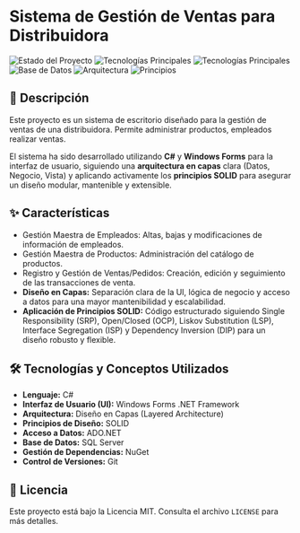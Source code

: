 # Sistema de Gestión de Ventas para Distribuidora

![Estado del Proyecto](https://img.shields.io/badge/Estado%20del%20Proyecto-%20Completado%20-blue)
![Tecnologías Principales](https://img.shields.io/badge/Frontend/UI-Windows%20Forms-5D3C91?logo=dot-net&logoColor=white) ![Tecnologías Principales](https://img.shields.io/badge/Lenguaje-C%20Sharp-A100FF?logo=Sharp&logoColor=white)
![Base de Datos](https://img.shields.io/badge/Base%20de%20Datos-SQLServer-00758F?logo=sqlserver&logoColor=white) ![Arquitectura](https://img.shields.io/badge/Arquitectura-Capas-orange)
![Principios](https://img.shields.io/badge/Principios-SOLID-informational)

## 📝 Descripción

Este proyecto es un sistema de escritorio diseñado para la gestión de ventas de una distribuidora. Permite administrar productos, empleados realizar ventas.

El sistema ha sido desarrollado utilizando **C#** y **Windows Forms** para la interfaz de usuario, siguiendo una **arquitectura en capas** clara (Datos, Negocio, Vista) y aplicando activamente los **principios SOLID** para asegurar un diseño modular, mantenible y extensible.

## ✨ Características

* Gestión Maestra de Empleados: Altas, bajas y modificaciones de información de empleados.
* Gestión Maestra de Productos: Administración del catálogo de productos.
* Registro y Gestión de Ventas/Pedidos: Creación, edición y seguimiento de las transacciones de venta.
* **Diseño en Capas:** Separación clara de la UI, lógica de negocio y acceso a datos para una mayor mantenibilidad y escalabilidad.
* **Aplicación de Principios SOLID:** Código estructurado siguiendo Single Responsibility (SRP), Open/Closed (OCP), Liskov Substitution (LSP), Interface Segregation (ISP) y Dependency Inversion (DIP) para un diseño robusto y flexible.

## 🛠 Tecnologías y Conceptos Utilizados

* **Lenguaje:** C#
* **Interfaz de Usuario (UI):** Windows Forms .NET Framework
* **Arquitectura:** Diseño en Capas (Layered Architecture)
* **Principios de Diseño:** SOLID
* **Acceso a Datos:** ADO.NET
* **Base de Datos:** SQL Server
* **Gestión de Dependencias:** NuGet
* **Control de Versiones:** Git

## 📄 Licencia

Este proyecto está bajo la Licencia MIT. Consulta el archivo `LICENSE` para más detalles.